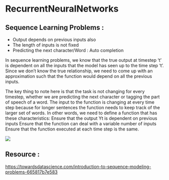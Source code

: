 # RecurrentNeuralNetworks

## Sequence Learning Problems :
* Output depends on previous inputs also
* The length of inputs is not fixed
* Predicting the next character/Word : Auto completion

In sequence learning problems, we know that the true output at timestep ‘t’ is dependent on all the inputs that the model has seen up to the time step ‘t’. Since we don’t know the true relationship, we need to come up with an approximation such that the function would depend on all the previous inputs.

The key thing to note here is that the task is not changing for every timestep, whether we are predicting the next character or tagging the part of speech of a word. The input to the function is changing at every time step because for longer sentences the function needs to keep track of the larger set of words.
In other words, we need to define a function that has these characteristics:
Ensure that the output Yt is dependent on previous inputs
Ensure that the function can deal with a variable number of inputs
Ensure that the function executed at each time step is the same.

![](https://miro.medium.com/max/1400/1*I2TsC5UDAPykJni772v9cQ.png)
## Resource :

https://towardsdatascience.com/introduction-to-sequence-modeling-problems-665817b7e583
